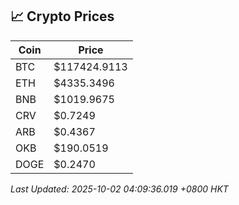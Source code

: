 ## 📈 Crypto Prices

| Coin | Price |
| ---- | ----- |
| BTC | $117424.9113 |
| ETH | $4335.3496 |
| BNB | $1019.9675 |
| CRV | $0.7249 |
| ARB | $0.4367 |
| OKB | $190.0519 |
| DOGE | $0.2470 |

_Last Updated: 2025-10-02 04:09:36.019 +0800 HKT_